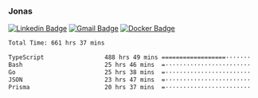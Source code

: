 ### Jonas
[![Linkedin Badge](https://img.shields.io/badge/-Jonas%20Neto-9933F7?style=flat-square&logo=Linkedin&logoColor=white&link=https://www.linkedin.com/in/jonas-nogueira-neto/)](https://www.linkedin.com/in/jonas-nogueira-neto/)
[![Gmail Badge](https://img.shields.io/badge/-nogueiraneto.jonas@gmail.com-9933F7?style=flat-square&logo=Gmail&logoColor=white&link=mailto:nogueiraneto.jonas@gmail.com)](mailto:nogueiraneto.jonas@gmail.com)
[![Docker Badge](https://img.shields.io/badge/-DockerHub-9933F7?style=flat-square&logo=Docker&logoColor=white&link=https://hub.docker.com/u/jonasssneto)](https://hub.docker.com/u/jonasssneto)


<!--START_SECTION:waka-->

```txt
Total Time: 661 hrs 37 mins

TypeScript                 488 hrs 49 mins ==================·······   73.05 %
Bash                       25 hrs 46 mins  =························   03.85 %
Go                         25 hrs 38 mins  =························   03.83 %
JSON                       23 hrs 47 mins  =························   03.56 %
Prisma                     20 hrs 37 mins  =························   03.08 %
```

<!--END_SECTION:waka-->
###
